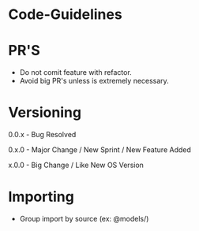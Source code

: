 # Code-Guidelines

# PR'S

- Do not comit feature with refactor.
- Avoid big PR's unless is extremely necessary.

# Versioning

0.0.x - Bug Resolved

0.x.0 - Major Change / New Sprint / New Feature Added

x.0.0 - Big Change / Like New OS Version

# Importing

- Group import by source (ex: @models/)
